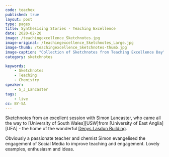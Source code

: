 ```yaml
---
code: teachex
published: true
layout: post
type: pages
title: Synthesising Stories - Teaching Excellence
date: 2020-02-20
image: /teachingexcellence_Sketchnotes.jpg
image-original: /teachingexcellence_Sketchnotes_Large.jpg
image-thumb: /teachingexcellence_Sketchnotes-thumb.jpg
image-caption: "Collection of Sketchnotes from Teaching Excellence Day"
category: sketchnotes

keywords:
    - Sketchnotes
    - Teaching
    - Chemistry
speaker:
    - S_J_Lancaster
tags:
    - live
cc: BY-SA
---
```


Sketchnotes from an excellent session with Simon Lancaster, who came all the way to [University of South Wales][USW]from [University of East Anglia][UEA] - the home of the wonderful [Denys Lasdun Building](lasdun).

Obviously a passionate teacher and chemist Simon evangelised the engagement of Social Media to improve teaching and engagement. Lovely examples, enthusiasm and ideas.

[lasdun]: http://www.eafa.org.uk/catalogue/213000